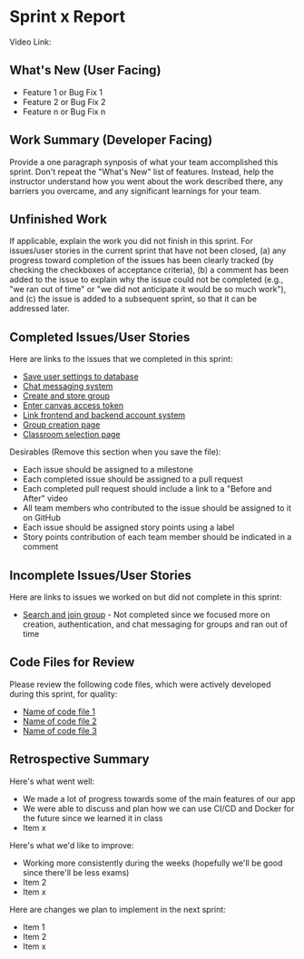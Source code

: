 # Sprint x Report 
Video Link: 
## What's New (User Facing)
 * Feature 1 or Bug Fix 1
 * Feature 2 or Bug Fix 2
 * Feature n or Bug Fix n

## Work Summary (Developer Facing)
Provide a one paragraph synposis of what your team accomplished this sprint. Don't repeat the "What's New" list of features. Instead, help the instructor understand how you went about the work described there, any barriers you overcame, and any significant learnings for your team.

## Unfinished Work
If applicable, explain the work you did not finish in this sprint. For issues/user stories in the current sprint that have not been closed, (a) any progress toward completion of the issues has been clearly tracked (by checking the checkboxes of  acceptance criteria), (b) a comment has been added to the issue to explain why the issue could not be completed (e.g., "we ran out of time" or "we did not anticipate it would be so much work"), and (c) the issue is added to a subsequent sprint, so that it can be addressed later.

## Completed Issues/User Stories
Here are links to the issues that we completed in this sprint:

 * [Save user settings to database](https://github.com/etbay/BrainBatch/issues/26)
 * [Chat messaging system](https://github.com/etbay/BrainBatch/issues/2)
 * [Create and store group](https://github.com/etbay/BrainBatch/issues/27)
 * [Enter canvas access token](https://github.com/etbay/BrainBatch/issues/16)
 * [Link frontend and backend account system](https://github.com/etbay/BrainBatch/issues/17)
 * [Group creation page](https://github.com/etbay/BrainBatch/issues/5)
 * [Classroom selection page](https://github.com/etbay/BrainBatch/issues/6)

 Desirables (Remove this section when you save the file):
  * Each issue should be assigned to a milestone
  * Each completed issue should be assigned to a pull request
  * Each completed pull request should include a link to a "Before and After" video
  * All team members who contributed to the issue should be assigned to it on GitHub
  * Each issue should be assigned story points using a label
  * Story points contribution of each team member should be indicated in a comment
 
 ## Incomplete Issues/User Stories
 Here are links to issues we worked on but did not complete in this sprint:
 
 * [Search and join group](https://github.com/etbay/BrainBatch/issues/28) - Not completed since we focused more on creation, authentication, and chat messaging for groups and ran out of time

## Code Files for Review
Please review the following code files, which were actively developed during this sprint, for quality:
 * [Name of code file 1](https://github.com/your_repo/file_extension)
 * [Name of code file 2](https://github.com/your_repo/file_extension)
 * [Name of code file 3](https://github.com/your_repo/file_extension)
 
## Retrospective Summary
Here's what went well:
  * We made a lot of progress towards some of the main features of our app
  * We were able to discuss and plan how we can use CI/CD and Docker for the future since we learned it in class
  * Item x
 
Here's what we'd like to improve:
   * Working more consistently during the weeks (hopefully we'll be good since there'll be less exams)
   * Item 2
   * Item x
  
Here are changes we plan to implement in the next sprint:
   * Item 1
   * Item 2
   * Item x




